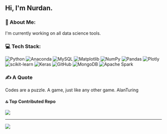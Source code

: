 ## Hi, I'm Nurdan.
### 💫 About Me:
 I'm currently working on all data science tools.


### 💻 Tech Stack:
![Python](https://img.shields.io/badge/python-3670A0?style=plastic&logo=python&logoColor=ffdd54) ![Anaconda](https://img.shields.io/badge/Anaconda-%2344A833.svg?style=plastic&logo=anaconda&logoColor=white) ![MySQL](https://img.shields.io/badge/mysql-4479A1.svg?style=plastic&logo=mysql&logoColor=white) ![Matplotlib](https://img.shields.io/badge/Matplotlib-%23ffffff.svg?style=plastic&logo=Matplotlib&logoColor=black) ![NumPy](https://img.shields.io/badge/numpy-%23013243.svg?style=plastic&logo=numpy&logoColor=white) ![Pandas](https://img.shields.io/badge/pandas-%23150458.svg?style=plastic&logo=pandas&logoColor=white) ![Plotly](https://img.shields.io/badge/Plotly-%233F4F75.svg?style=plastic&logo=plotly&logoColor=white) ![scikit-learn](https://img.shields.io/badge/scikit--learn-%23F7931E.svg?style=plastic&logo=scikit-learn&logoColor=white) ![Keras](https://img.shields.io/badge/Keras-%23D00000.svg?style=plastic&logo=Keras&logoColor=white) ![GitHub](https://img.shields.io/badge/github-%23121011.svg?style=plastic&logo=github&logoColor=white) ![MongoDB](https://img.shields.io/badge/MongoDB-%234ea94b.svg?style=plastic&logo=mongodb&logoColor=white) ![Apache Spark](https://img.shields.io/badge/Apache%20Spark-FDEE21?style=plastic&logo=apachespark&logoColor=black)

### ✍️ A Quote
 Codes are a puzzle. A game, just like any other game. 
                                                                                     AlanTuring

#### 🔝 Top Contributed Repo
![](https://github-contributor-stats.vercel.app/api?username=nrdnay&limit=5&theme=cobalt&combine_all_yearly_contributions=true)

---
[![](https://visitcount.itsvg.in/api?id=nrdnay&icon=1&color=6)](https://visitcount.itsvg.in)

<!-- Proudly created with GPRM ( https://gprm.itsvg.in ) -->
